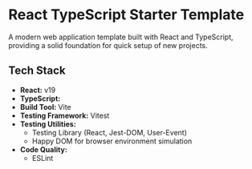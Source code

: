 # React TypeScript Starter Template

A modern web application template built with React and TypeScript, providing a solid foundation for quick setup of new projects.

## Tech Stack

- **React:** v19
- **TypeScript:**
- **Build Tool:** Vite
- **Testing Framework:** Vitest
- **Testing Utilities:**
  - Testing Library (React, Jest-DOM, User-Event)
  - Happy DOM for browser environment simulation
- **Code Quality:**
  - ESLint
